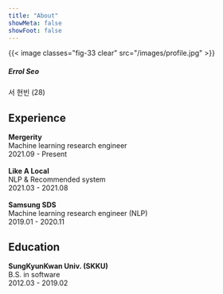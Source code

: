```yaml
---
title: "About"
showMeta: false
showFoot: false
---
```

{{< image classes="fig-33 clear" src="/images/profile.jpg" >}}

##### Errol Seo
서 현빈 (28)


## Experience
**Mergerity**  
Machine learning research engineer  
2021.09 - Present  
\
**Like A Local**  
NLP & Recommended system  
2021.03 - 2021.08  
\
**Samsung SDS**  
Machine learning research engineer (NLP)  
2019.01 - 2020.11

## Education
**SungKyunKwan Univ. (SKKU)**  
B.S. in software  
2012.03 - 2019.02
